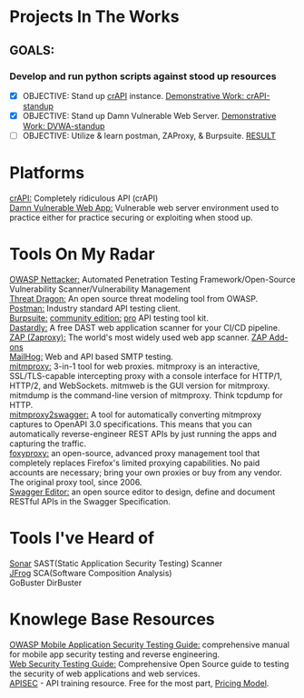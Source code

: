 # Projects In The Works
## GOALS: 
### Develop and run python scripts against stood up resources
- [x] OBJECTIVE: Stand up [crAPI](https://github.com/OWASP/crAPI) instance. [Demonstrative Work: crAPI-standup](https://github.com/Sh3ldonBird/skills-showcase/blob/main/API/crAPI/crAPI-standup.md)  
- [x] OBJECTIVE: Stand up Damn Vulnerable Web Server. [Demonstrative Work: DVWA-standup](https://github.com/Sh3ldonBird/skills-showcase/blob/main/API/DVWA/DVWA-standup.md)  
- [ ] OBJECTIVE: Utilize & learn postman, ZAProxy, & Burpsuite. [RESULT]()  
# Platforms
[crAPI:](https://github.com/OWASP/crAPI) Completely ridiculous API (crAPI)  
[Damn Vulnerable Web App:](https://github.com/digininja/DVWA) Vulnerable web server environment used to practice either for practice securing or exploiting when stood up.  
# Tools On My Radar
[OWASP Nettacker:](https://github.com/OWASP/Nettacker) Automated Penetration Testing Framework/Open-Source Vulnerability Scanner/Vulnerability Management  
[Threat Dragon:](https://github.com/OWASP/threat-dragon) An open source threat modeling tool from OWASP.  
[Postman:](https://www.postman.com/downloads/) Industry standard API testing client.  
[Burpsuite:](https://portswigger.net/burp) [community edition:](https://portswigger.net/burp/communitydownload) [pro](https://portswigger.net/burp/pro) API testing tool kit.  
[Dastardly:](https://portswigger.net/burp/dastardly) A free DAST web application scanner for your CI/CD pipeline.  
[ZAP (Zaproxy):](https://www.zaproxy.org/) The world's most widely used web app scanner. [ZAP Add-ons](https://www.zaproxy.org/addons/)  
[MailHog:](https://github.com/mailhog/MailHog) Web and API based SMTP testing.  
[mitmproxy:](https://docs.mitmproxy.org/stable/overview-installation/) 3-in-1 tool for web proxies. mitmproxy is an interactive, SSL/TLS-capable intercepting proxy with a console interface for HTTP/1, HTTP/2, and WebSockets. mitmweb is the GUI version for mitmproxy. mitmdump is the command-line version of mitmproxy. Think tcpdump for HTTP.  
[mitmproxy2swagger:](https://github.com/alufers/mitmproxy2swagger) A tool for automatically converting mitmproxy captures to OpenAPI 3.0 specifications. This means that you can automatically reverse-engineer REST APIs by just running the apps and capturing the traffic.  
[foxyproxy:](https://addons.mozilla.org/en-US/firefox/addon/foxyproxy-standard/) an open-source, advanced proxy management tool that completely replaces Firefox's limited proxying capabilities. No paid accounts are necessary; bring your own proxies or buy from any vendor. The original proxy tool, since 2006.  
[Swagger Editor:](https://editor.swagger.io/) an open source editor to design, define and document RESTful APIs in the Swagger Specification.
# Tools I've Heard of
[Sonar](https://www.sonarsource.com/) SAST(Static Application Security Testing) Scanner  
[JFrog](https://jfrog.com/) SCA(Software Composition Analysis)  
GoBuster
DirBuster
# Knowlege Base Resources
[OWASP Mobile Application Security Testing Guide:](https://github.com/OWASP/owasp-mastg) comprehensive manual for mobile app security testing and reverse engineering.  
[Web Security Testing Guide:](https://github.com/OWASP/wstg) Comprehensive Open Source guide to testing the security of web applications and web services.  
[APISEC](https://www.apisec.ai/apisec-university) - API training resource. Free for the most part, [Pricing Model](https://www.apisec.ai/pricing).  

